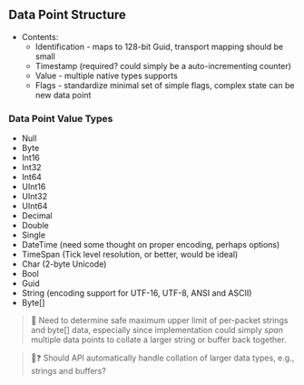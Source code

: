 ## Data Point Structure

* Contents:
  * Identification - maps to 128-bit Guid, transport mapping should be small
  * Timestamp (required? could simply be a auto-incrementing counter)
  * Value - multiple native types supports
  * Flags - standardize minimal set of simple flags, complex state can be new data point

### Data Point Value Types

* Null
* Byte
* Int16
* Int32
* Int64
* UInt16
* UInt32
* UInt64
* Decimal
* Double
* Single
* DateTime (need some thought on proper encoding, perhaps options)
* TimeSpan (Tick level resolution, or better, would be ideal)
* Char (2-byte Unicode)
* Bool
* Guid
* String (encoding support for UTF-16, UTF-8, ANSI and ASCII)
* Byte[]

> :construction: Need to determine safe maximum upper limit of per-packet strings and byte[] data, especially since implementation could simply _span_ multiple data points to collate a larger string or buffer back together.

> :tomato::question: Should API automatically handle collation of larger data types, e.g., strings and buffers?
